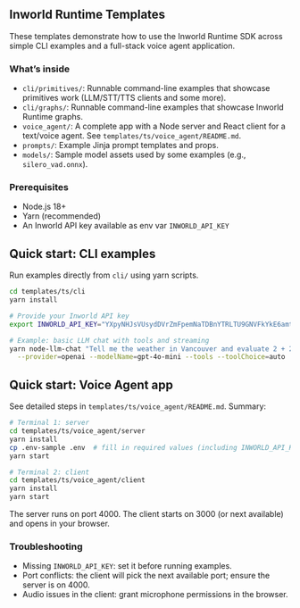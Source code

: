 ## Inworld Runtime Templates

These templates demonstrate how to use the Inworld Runtime SDK across simple CLI examples and a full-stack voice agent application.

### What’s inside

- `cli/primitives/`: Runnable command-line examples that showcase primitives work (LLM/STT/TTS clients and some more).
- `cli/graphs/`: Runnable command-line examples that showcase Inworld Runtime graphs.
- `voice_agent/`: A complete app with a Node server and React client for a text/voice agent. See `templates/ts/voice_agent/README.md`.
- `prompts/`: Example Jinja prompt templates and props.
- `models/`: Sample model assets used by some examples (e.g., `silero_vad.onnx`).

### Prerequisites

- Node.js 18+
- Yarn (recommended)
- An Inworld API key available as env var `INWORLD_API_KEY`

## Quick start: CLI examples

Run examples directly from `cli/` using yarn scripts.

```bash
cd templates/ts/cli
yarn install

# Provide your Inworld API key
export INWORLD_API_KEY="YXpyNHJsVUsydDVrZmFpemNaTDBnYTRLTU9GNVFkYkE6amtMUlB1TkI1eHhWR0MweHdud05FS0FoZWFjZ3lWZU5UdWpjcG9jZU1yOWxyellyTmd1QTZ6VmpOOUQ1R2xYQQ=="

# Example: basic LLM chat with tools and streaming
yarn node-llm-chat "Tell me the weather in Vancouver and evaluate 2 + 2" \
  --provider=openai --modelName=gpt-4o-mini --tools --toolChoice=auto
```

## Quick start: Voice Agent app

See detailed steps in `templates/ts/voice_agent/README.md`. Summary:

```bash
# Terminal 1: server
cd templates/ts/voice_agent/server
yarn install
cp .env-sample .env  # fill in required values (including INWORLD_API_KEY)
yarn start

# Terminal 2: client
cd templates/ts/voice_agent/client
yarn install
yarn start
```

The server runs on port 4000. The client starts on 3000 (or next available) and opens in your browser.

### Troubleshooting

- Missing `INWORLD_API_KEY`: set it before running examples.
- Port conflicts: the client will pick the next available port; ensure the server is on 4000.
- Audio issues in the client: grant microphone permissions in the browser.
